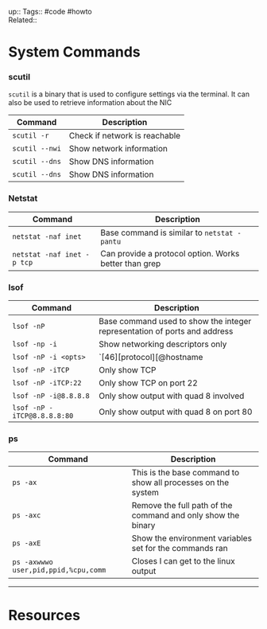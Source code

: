 up:: 
Tags:: #code #howto  
Related::
# System Commands 
### scutil
`scutil` is a binary that is used to configure settings via the terminal. It can also be used to retrieve information about the NIC

| Command        | Description                   |
| -------------- | ----------------------------- |
| `scutil -r`    | Check if network is reachable |
| `scutil --nwi`  | Show network information      |
| `scutil --dns`  | Show DNS information          |
| `scutil --dns` | Show DNS information                              |

### Netstat

| Command                    | Description                                 |
| -------------------------- | ------------------------------------------- |
| `netstat -naf inet`        | Base command is similar to `netstat -pantu` |
| `netstat -naf inet -p tcp` | Can provide a protocol option. Works better than grep       |

### lsof

| Command                     | Description                                                               |
| --------------------------- | ------------------------------------------------------------------------- |
| `lsof -nP`                  | Base command used to show the integer representation of ports and address |
| `lsof -np -i`               | Show networking descriptors only                                          |
| `lsof -nP -i <opts>`        | `[46][protocol][@hostname|hostaddr][:service|port]`                       |
| `lsof -nP -iTCP`            | Only show TCP                                                             |
| `lsof -nP -iTCP:22`         | Only show TCP on port 22                                                  |
| `lsof -nP -i@8.8.8.8`       | Only show output with quad 8 involved                                     |
| `lsof -nP -iTCP@8.8.8.8:80` | Only show output with quad 8 on port 80                                   |

### ps

| Command                              | Description                                                  |
| ------------------------------------ | ------------------------------------------------------------ |
| `ps -ax`                             | This is the base command to show all processes on the system |
| `ps -axc`                            | Remove the full path of the command and only show the binary |
| `ps -axE`                            | Show the environment variables set for the commands ran      |
| `ps -axwwwo user,pid,ppid,%cpu,comm` | Closes I can get to the linux output                         |                                     |                                                              |





---
# Resources